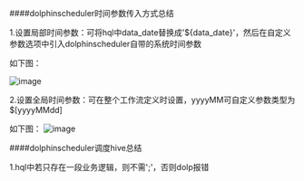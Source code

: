 ####dolphinscheduler时间参数传入方式总结

1.设置局部时间参数：可将hql中data_date替换成'${data_date}'，然后在自定义参数选项中引入dolphinscheduler自带的系统时间参数

如下图：

![image](https://github.com/tang-engineer/Bigdata-learn/blob/master/Scheduler/DolphinScheduler/images/%E5%B1%80%E9%83%A8%E6%97%B6%E9%97%B4%E5%8F%82%E6%95%B0.PNG)

2.设置全局时间参数：可在整个工作流定义时设置，yyyyMM可自定义参数类型为$[yyyyMMdd]

如下图：
![image](https://github.com/tang-engineer/Bigdata-learn/blob/master/Scheduler/DolphinScheduler/images/%E5%85%A8%E5%B1%80%E6%97%B6%E9%97%B4%E5%8F%82%E6%95%B0.PNG)



####dolphinscheduler调度hive总结

1.hql中若只存在一段业务逻辑，则不需';'，否则dolp报错